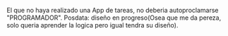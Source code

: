 El que no haya realizado una App de tareas, no deberia autoproclamarse "PROGRAMADOR".
Posdata: diseño en progreso(Osea que me da pereza, solo queria aprender la logica pero igual tendra su diseño).
